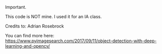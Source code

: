 Important.

This code is NOT mine. I used it for an IA class.

Credits to: Adrian Rosebrock

You can find more here: https://www.pyimagesearch.com/2017/09/11/object-detection-with-deep-learning-and-opencv/